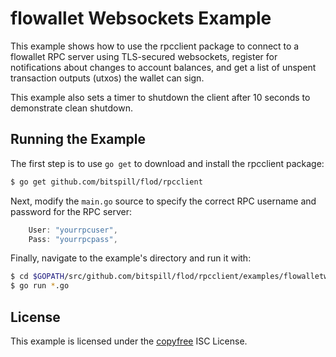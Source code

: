 flowallet Websockets Example
============================

This example shows how to use the rpcclient package to connect to a flowallet
RPC server using TLS-secured websockets, register for notifications about
changes to account balances, and get a list of unspent transaction outputs
(utxos) the wallet can sign.

This example also sets a timer to shutdown the client after 10 seconds to
demonstrate clean shutdown.

## Running the Example

The first step is to use `go get` to download and install the rpcclient package:

```bash
$ go get github.com/bitspill/flod/rpcclient
```

Next, modify the `main.go` source to specify the correct RPC username and
password for the RPC server:

```Go
	User: "yourrpcuser",
	Pass: "yourrpcpass",
```

Finally, navigate to the example's directory and run it with:

```bash
$ cd $GOPATH/src/github.com/bitspill/flod/rpcclient/examples/flowalletwebsockets
$ go run *.go
```

## License

This example is licensed under the [copyfree](http://copyfree.org) ISC License.
